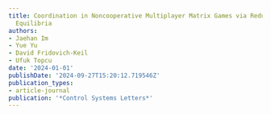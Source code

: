 ```yaml
---
title: Coordination in Noncooperative Multiplayer Matrix Games via Reduced Rank Correlated
  Equilibria
authors:
- Jaehan Im
- Yue Yu
- David Fridovich-Keil
- Ufuk Topcu
date: '2024-01-01'
publishDate: '2024-09-27T15:20:12.719546Z'
publication_types:
- article-journal
publication: '*Control Systems Letters*'
---
```

